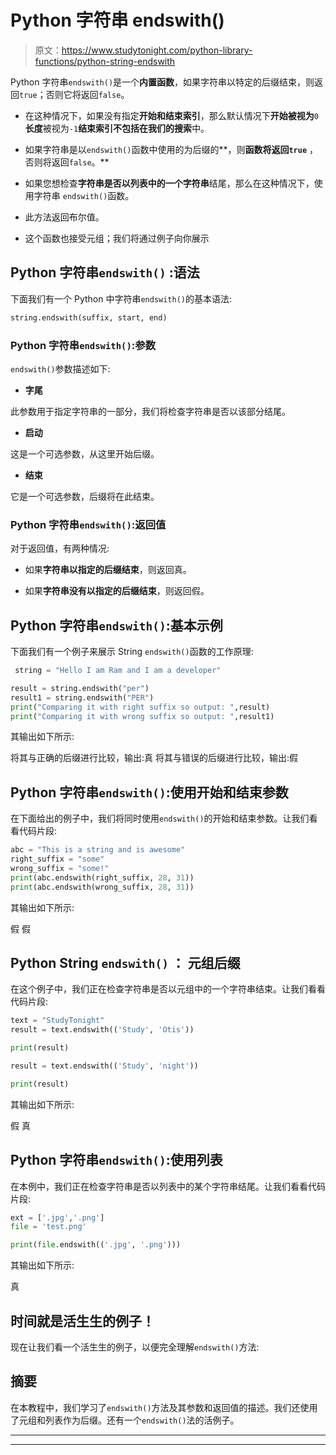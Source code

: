# Python 字符串 endswith()

> 原文：<https://www.studytonight.com/python-library-functions/python-string-endswith>

Python 字符串`endswith()`是一个**内置函数**，如果字符串以特定的后缀结束，则返回`true`；否则它将返回`false`。

*   在这种情况下，如果没有指定**开始和结束索引**，那么默认情况下**开始被视为**`0`**长度**被视为`-1`**结束索引不包括在我们的搜索**中。

*   如果字符串是以`endswith()`函数中使用的为后缀的**，则**函数将返回`true`** ，否则将返回`false`。**

*   如果您想检查**字符串是否以列表中的一个字符串**结尾，那么在这种情况下，使用字符串 `endswith()`函数。

*   此方法返回布尔值。

*   这个函数也接受元组；我们将通过例子向你展示

## Python 字符串``endswith()`` :语法

下面我们有一个 Python 中字符串`endswith()`的基本语法:

```py
string.endswith(suffix, start, end)
```

### Python 字符串`endswith()`:参数

`endswith()`参数描述如下:

*   **字尾**

此参数用于指定字符串的一部分，我们将检查字符串是否以该部分结尾。

*   **启动**

这是一个可选参数，从这里开始后缀。

*   **结束**

它是一个可选参数，后缀将在此结束。

### Python 字符串`endswith()`:返回值

对于返回值，有两种情况:

*   如果**字符串以指定的后缀结束**，则返回真。

*   如果**字符串没有以指定的后缀结束**，则返回假。

## Python 字符串`endswith()`:基本示例

下面我们有一个例子来展示 String `endswith()`函数的工作原理:

```py
 string = "Hello I am Ram and I am a developer"

result = string.endswith("per")
result1 = string.endswith("PER")
print("Comparing it with right suffix so output: ",result)
print("Comparing it with wrong suffix so output: ",result1)
```

其输出如下所示:

将其与正确的后缀进行比较，输出:真
将其与错误的后缀进行比较，输出:假

## Python 字符串`endswith()`:使用开始和结束参数

在下面给出的例子中，我们将同时使用`endswith()`的开始和结束参数。让我们看看代码片段:

```py
abc = "This is a string and is awesome"
right_suffix = "some"
wrong_suffix = "some!"
print(abc.endswith(right_suffix, 28, 31))
print(abc.endswith(wrong_suffix, 28, 31))
```

其输出如下所示:

假
假

## Python String `endswith()` ： 元组后缀

在这个例子中，我们正在检查字符串是否以元组中的一个字符串结束。让我们看看代码片段:

```py
text = "StudyTonight"
result = text.endswith(('Study', 'Otis'))

print(result)

result = text.endswith(('Study', 'night'))

print(result)
```

其输出如下所示:

假
真

## Python 字符串`endswith()`:使用列表

在本例中，我们正在检查字符串是否以列表中的某个字符串结尾。让我们看看代码片段:

```py
ext = ['.jpg','.png']
file = 'test.png'

print(file.endswith(('.jpg', '.png')))
```

其输出如下所示:

真

## 时间就是活生生的例子！

现在让我们看一个活生生的例子，以便完全理解`endswith()`方法:

## 摘要

在本教程中，我们学习了`endswith()`方法及其参数和返回值的描述。我们还使用了元组和列表作为后缀。还有一个`endswith()`法的活例子。

* * *

* * *